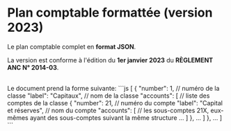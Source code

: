 # Plan comptable formattée (version 2023)

Le plan comptable complet en **format JSON**.

La version est conforme à l'édition du **1er janvier 2023** du **RÈGLEMENT ANC N° 2014-03**.

<br/>
Le document prend la forme suivante: 
```js
[
  {
    "number": 1, // numéro de la classe
    "label": "Capitaux", // nom de la classe
    "accounts": [ // liste des comptes de la classe
      {
        "number": 21, // numéro du compte
        "label": "Capital et réserves", // nom du compte
        "accounts": [
          // les sous-comptes 21X, eux-mêmes ayant des sous-comptes suivant la même structure
          ...
        ]
      },
      ...
    ]
  },
  ...
]
```
